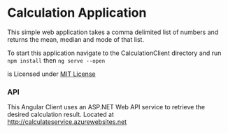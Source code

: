 # Calculation Application
This simple web application takes a comma delimited list of numbers and returns the mean, median and mode of that list.

To start this application navigate to the CalculationClient directory and run `npm install` then `ng serve --open`

is Licensed under [MIT License]()


### API  

This Angular Client uses an ASP.NET Web API service to retrieve the desired calculation result.  Located at http://calculateservice.azurewebsites.net
